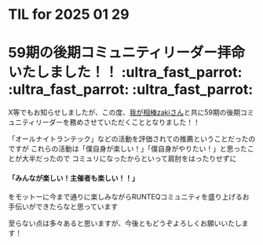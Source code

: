 # TIL for 2025 01 29
# 59期の後期コミュニティリーダー拝命いたしました！！ :ultra_fast_parrot:  :ultra_fast_parrot:  :ultra_fast_parrot: 

X等でもお知らせしましたが、この度、[我が相棒zakiさん](https://chat.runteq.jp/runteq/channels/times_59b_yamazaki_hiroshi)と共に59期の後期コミュニティリーダーを務めさせていただくこととなりました！！

「オールナイトランテック」などの活動を評価されての推薦ということだったのですが
これらの活動は「僕自身が楽しい！」「僕自身がやりたい！」と思ったことが大半だったので
コミュリになったからといって肩肘をはったりせずに

#### **「みんなが楽しい！主催者も楽しい！！」**
をモットーに今まで通りに楽しみながらRUNTEQコミュニティを盛り上げるお手伝いができたらなと思っています

至らない点は多々あると思いますが、今後ともどうぞよろしくお願いいたします！